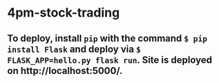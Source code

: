 # 4pm-stock-trading
## To deploy, install `pip` with the command `$ pip install Flask` and deploy via `$ FLASK_APP=hello.py flask run`. Site is deployed on http://localhost:5000/.
